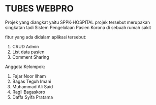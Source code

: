 # TUBES WEBPRO

Projek yang diangkat yaitu SPPK-HOSPITAL
projek tersebut merupakan singkatan tadi Sistem Pengelolaan Pasien Korona di sebuah rumah sakit

fitur yang ada didalam aplikasi tersebut:
1. CRUD Admin
2. List data pasien
3. Comment Sharing

Anggota Kelompok:
1. Fajar Noor Ilham
2. Bagas Teguh Imani
3. Muhammad Ali Said
4. Ragil Bagaskoro
5. Daffa Syifa Pratama
